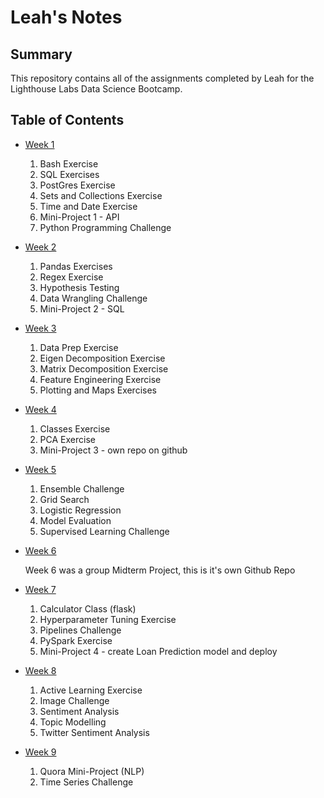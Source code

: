 # Leah's Notes
## Summary 

This repository contains all of the assignments completed by Leah for the Lighthouse Labs Data Science Bootcamp.

## Table of Contents

* [Week 1](/Week_1)
    1. Bash Exercise
    2. SQL Exercises
    3. PostGres Exercise
    4. Sets and Collections Exercise
    5. Time and Date Exercise
    6. Mini-Project 1 - API
    7. Python Programming Challenge

* [Week 2](/Week_2)
    1. Pandas Exercises
    2. Regex Exercise
    3. Hypothesis Testing
    4. Data Wrangling Challenge
    5. Mini-Project 2 - SQL

* [Week 3](/Week_3)
    1. Data Prep Exercise
    2. Eigen Decomposition Exercise
    3. Matrix Decomposition Exercise
    4. Feature Engineering Exercise
    5. Plotting and Maps Exercises

* [Week 4](/Week_4)
    1. Classes Exercise
    2. PCA Exercise
    3. Mini-Project 3 - own repo on github

* [Week 5](/Week_5)
    1. Ensemble Challenge
    2. Grid Search
    3. Logistic Regression
    4. Model Evaluation
    5. Supervised Learning Challenge

* [Week 6]()

    Week 6 was a group Midterm Project, this is it's own Github Repo

* [Week 7](/Week_7)
    1. Calculator Class (flask)
    2. Hyperparameter Tuning Exercise
    3. Pipelines Challenge
    4. PySpark Exercise
    5. Mini-Project 4 - create Loan Prediction model and deploy

* [Week 8](/Week_8)
    1. Active Learning Exercise
    2. Image Challenge
    3. Sentiment Analysis
    4. Topic Modelling
    5. Twitter Sentiment Analysis

* [Week 9](/Week_9)
    1. Quora Mini-Project (NLP)
    2. Time Series Challenge
